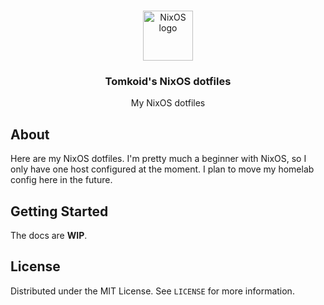 <a id="readme-top"></a>
<!-- PROJECT LOGO -->
<br />
<div align="center">
  <a href="https://codeberg.org/tomkoid/nixos-config">
    <img src="https://upload.wikimedia.org/wikipedia/commons/2/28/Nix_snowflake.svg" alt="NixOS logo" width="80" height="80">
  </a>

<h3 align="center">Tomkoid's NixOS dotfiles</h3>

  <p align="center">
   	My NixOS dotfiles
  </p>
</div>


<!-- ABOUT -->
## About

Here are my NixOS dotfiles. I'm pretty much a beginner with NixOS, so I only have one host configured at the moment. I plan to move my homelab config here in the future.

<!-- GETTING STARTED -->
## Getting Started

The docs are **WIP**.


<!-- LICENSE -->
## License

Distributed under the MIT License. See `LICENSE` for more information.

